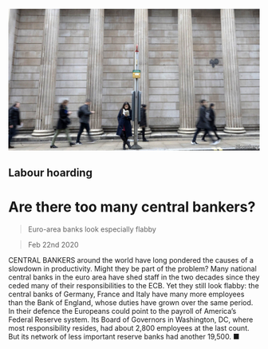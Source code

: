 ![](./images/20200222_FNP511.jpg)

## Labour hoarding

# Are there too many central bankers?

> Euro-area banks look especially flabby

> Feb 22nd 2020

CENTRAL BANKERS around the world have long pondered the causes of a slowdown in productivity. Might they be part of the problem? Many national central banks in the euro area have shed staff in the two decades since they ceded many of their responsibilities to the ECB. Yet they still look flabby: the central banks of Germany, France and Italy have many more employees than the Bank of England, whose duties have grown over the same period. In their defence the Europeans could point to the payroll of America’s Federal Reserve system. Its Board of Governors in Washington, DC, where most responsibility resides, had about 2,800 employees at the last count. But its network of less important reserve banks had another 19,500. ■